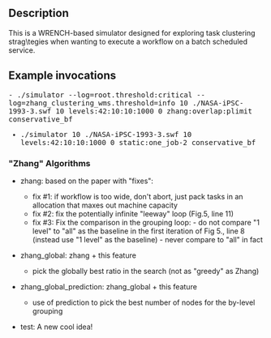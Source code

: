 ## Description 

This is a WRENCH-based simulator designed for exploring task
clustering strag\tegies when wanting to execute a workflow on
a batch scheduled service. 


## Example invocations


<tt>
  - ./simulator --log=root.threshold:critical --log=zhang_clustering_wms.threshold=info  10 ./NASA-iPSC-1993-3.swf 10 levels:42:10:10:1000 0 zhang:overlap:plimit conservative_bf

  - ./simulator 10 ./NASA-iPSC-1993-3.swf 10 levels:42:10:10:1000 0 static:one_job-2 conservative_bf

</tt>

### "Zhang" Algorithms

- zhang: based on the paper with "fixes":
  - fix #1: if workflow is too wide, don't abort, just pack tasks in an allocation that maxes out machine capacity
  - fix #2: fix the potentially infinite "leeway" loop (Fig.5, line 11)
  - fix #3: Fix the comparison in the grouping loop:
        - do not compare "1 level" to "all" as the baseline in the first iteration of Fig 5., line 8 (instead use "1 level" as the baseline)
        - never compare to "all" in fact

- zhang_global: zhang + this feature
    - pick the globally best ratio in the search (not as "greedy" as Zhang)

- zhang_global_prediction: zhang_global + this feature
    - use of prediction to pick the best number of nodes for the by-level grouping

- test: A new cool idea!